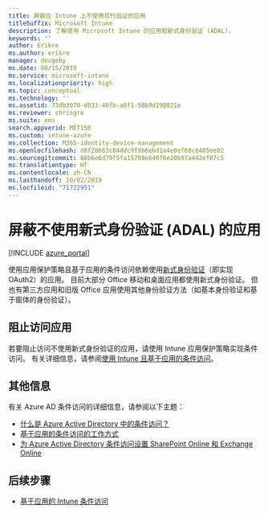 ```yaml
---
title: 屏蔽在 Intune 上不使用现代验证的应用
titleSuffix: Microsoft Intune
description: 了解使用 Microsoft Intune 的应用和新式身份验证 (ADAL)。
keywords: ''
author: Erikre
ms.author: erikre
manager: dougeby
ms.date: 08/15/2019
ms.service: microsoft-intune
ms.localizationpriority: high
ms.topic: conceptual
ms.technology: ''
ms.assetid: 73db3070-d033-40fb-a8f1-58b9d198021e
ms.reviewer: chrisgre
ms.suite: ems
search.appverid: MET150
ms.custom: intune-azure
ms.collection: M365-identity-device-management
ms.openlocfilehash: d8f28663c84ddc9f9b6ebd1a4e0ef60c8485ee02
ms.sourcegitcommit: 88b6e6d70f5fa15708e640f6e20b97a442ef07c5
ms.translationtype: HT
ms.contentlocale: zh-CN
ms.lasthandoff: 10/02/2019
ms.locfileid: "71722951"
---
```

# <a name="block-apps-that-dont-use-modern-authentication-adal"></a>屏蔽不使用新式身份验证 (ADAL) 的应用

[!INCLUDE [azure_portal](../includes/azure_portal.md)]

使用应用保护策略且基于应用的条件访问依赖使用[新式身份验证](https://support.office.com/article/Using-Office-365-modern-authentication-with-Office-clients-776c0036-66fd-41cb-8928-5495c0f9168a)（即实现 OAuth2）的应用。 目前大部分 Office 移动和桌面应用都使用新式身份验证。 但也有第三方应用和旧版 Office 应用使用其他身份验证方法（如基本身份验证和基于窗体的身份验证）。

## <a name="block-access-to-apps"></a>阻止访问应用

若要阻止访问不使用新式身份验证的应用，请使用 Intune 应用保护策略实现条件访问。 有关详细信息，请参阅[使用 Intune 且基于应用的条件访问](app-based-conditional-access-intune.md)。

## <a name="additional-information"></a>其他信息

有关 Azure AD 条件访问的详细信息，请参阅以下主题：
- [什么是 Azure Active Directory 中的条件访问？](https://docs.microsoft.com/azure/active-directory/conditional-access/overview)
- [基于应用的条件访问的工作方式](app-based-conditional-access-intune.md#how-app-based-conditional-access-works)
- [为 Azure Active Directory 条件访问设置 SharePoint Online 和 Exchange Online](https://docs.microsoft.com/azure/active-directory/conditional-access/conditional-access-for-exo-and-spo)

## <a name="next-steps"></a>后续步骤

- [基于应用的 Intune 条件访问](app-based-conditional-access-intune.md)
